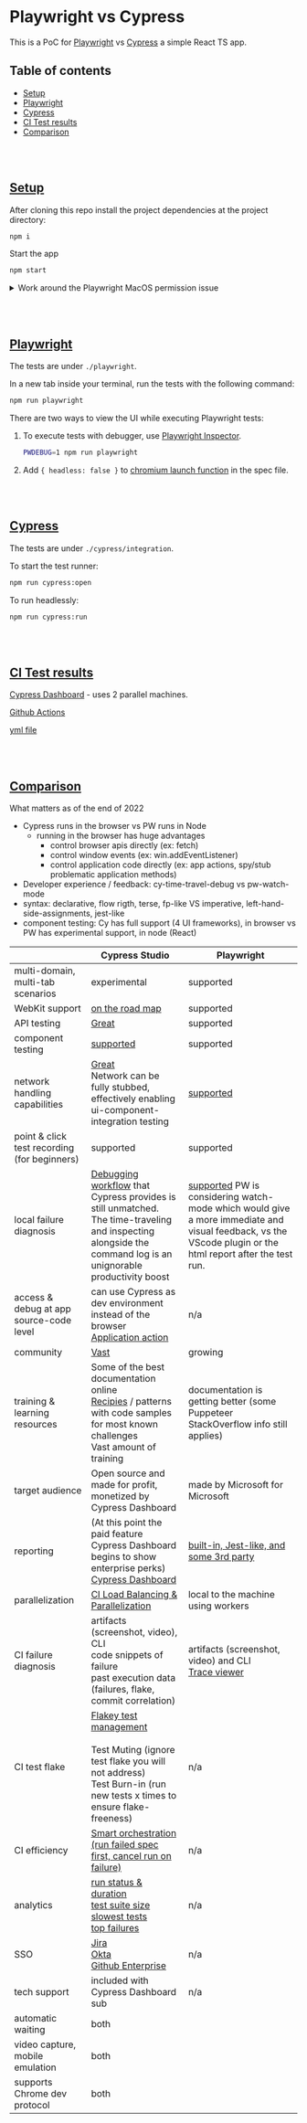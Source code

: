 # Playwright vs Cypress

This is a PoC for [Playwright](https://playwright.dev/docs/why-playwright) vs [Cypress](https://www.cypress.io/) a simple React TS app.

## Table of contents
  - [Setup](#setup)
  - [Playwright](#playwright)
  - [Cypress](#cypress)
  - [CI Test results](#ci-test-results)
  - [Comparison](#comparison)

<br></br>

## [Setup](#Setup)

After cloning this repo install the project dependencies at the project directory:

```bash
npm i
```

Start the app

```bash
npm start
```

<details><summary>Work around the Playwright MacOS permission issue</summary>

<br></br>

[This workaround will prevent](https://github.com/puppeteer/puppeteer/issues/4752#issuecomment-524086077) the dialog "*Do you want the application “Chromium.app” to accept incoming network connection?*"

Alternatively you can turn off the firewall.

</details>

<br></br>

## [Playwright](#Playwright)

The tests are under `./playwright`.

In a new tab inside your terminal, run the tests with the following command:

```bash
npm run playwright
```

There are two ways to view the UI while executing Playwright tests:

1. To execute tests with debugger, use [Playwright Inspector](https://playwright.dev/docs/inspector/).

    ```bash
    PWDEBUG=1 npm run playwright
    ```

2. Add `{ headless: false }` to [chromium launch function](https://playwright.dev/docs/debug#run-in-headed-mode) in the spec file.

<br></br>

## [Cypress](#Cypress)

The tests are under `./cypress/integration`.

To start the test runner:

```bash
npm run cypress:open
```

To run headlessly:

```bash
npm run cypress:run
```

<br></br>

## [CI Test results](#CI-Test-results)

[Cypress Dashboard](https://dashboard.cypress.io/projects/mwqojo) - uses 2 parallel machines.

[Github Actions](https://github.com/muratkeremozcan/playwright-vs-cypress/actions)

[yml file](.github/workflows/main.yml)

<br></br>

## [Comparison](#comparison)

What matters as of the end of 2022

- Cypress runs in the browser vs PW runs in  Node
  - running in the browser has huge advantages
    - control browser apis directly (ex: fetch)
    - control window events (ex: win.addEventListener)
    - control application code directly (ex: app actions, spy/stub problematic application methods)
- Developer experience / feedback: cy-time-travel-debug vs pw-watch-mode 
- syntax: declarative, flow rigth, terse, fp-like VS imperative, left-hand-side-assignments, jest-like
- component testing: Cy has full support (4 UI frameworks), in browser vs PW has experimental support, in node (React)

|                                              | Cypress Studio                                               | Playwright                                                   |
| -------------------------------------------- | ------------------------------------------------------------ | ------------------------------------------------------------ |
| multi-domain, multi-tab scenarios            | experimental                                                 | supported                                                    |
| WebKit support                               | [on the road map](https://docs.cypress.io/guides/references/roadmap) | supported                                                    |
| API testing                                  | [Great](https://docs.cypress.io/api/commands/request)        | supported                                                    |
| component testing                            | [supported](https://www.cypress.io/blog/2021/04/06/cypress-component-testing-react/,#header) </br> | supported                                                    |
| network handling capabilities                | [Great](https://docs.cypress.io/api/commands/intercept)<br>Network can be fully stubbed, effectively enabling ui-component-integration testing | [supported](https://playwright.dev/docs/network/)            |
| point & click test recording (for beginners) | supported                                                    | supported                                                    |
| local failure diagnosis                      | [Debugging workflow](https://docs.cypress.io/guides/core-concepts/test-runner) that Cypress provides is still unmatched.<br>The time-traveling and inspecting alongside the command log is an unignorable productivity boost | [supported](https://playwright.dev/docs/debug/#run-in-headed-mode) PW is considering watch-mode which would give a more immediate and visual feedback, vs the VScode plugin or the html report after the test run. |
| access & debug at app source-code level      | can use Cypress as dev environment instead of the browser[<br>](https://www.cypress.io/blog/2019/10/29/split-a-very-long-cypress-test-into-shorter-ones-using-app-actions/)[Application action](https://www.cypress.io/blog/2019/10/29/split-a-very-long-cypress-test-into-shorter-ones-using-app-actions/) | n/a                                                          |
| community                                    | [Vast](https://www.npmtrends.com/cypress-vs-playwright)      | growing                                                      |
| training & learning resources                | Some of the best documentation online[<br>](https://docs.cypress.io/examples/examples/recipes)[Recipies](https://docs.cypress.io/examples/examples/recipes)  / patterns with code samples for most known challenges<br>Vast amount of training | documentation is getting better (some Puppeteer StackOverflow info still applies) |
| target audience                              | Open source and made for profit, monetized by Cypress Dashboard | made by Microsoft for Microsoft                              |
| reporting                                    | (At this point the paid feature Cypress Dashboard begins to show enterprise perks)<br />[Cypress Dashboard](https://www.cypress.io/dashboard/) | [built-in, Jest-like, and some 3rd party](https://playwright.dev/docs/test-reporters) |
| parallelization                              | [CI Load Balancing & Parallelization](https://docs.cypress.io/guides/guides/parallelization#Overview) | local to the machine using workers                           |
| CI failure diagnosis                         | artifacts (screenshot, video), CLI<br>code snippets of failure<br>past execution data (failures, flake, commit correlation) | artifacts (screenshot, video) and CLI <br> [Trace viewer](https://playwright.dev/docs/trace-viewer/) |
| CI test flake                                | [Flakey test management<br><br>](https://docs.cypress.io/guides/dashboard/flaky-test-management)Test Muting (ignore test flake you will not address)<br>Test Burn-in (run new tests x times to ensure flake-freeness)<br> | n/a                                                          |
| CI efficiency                                | [Smart orchestration (run failed spec first, cancel run on failure)](https://docs.cypress.io/guides/dashboard/smart-orchestration) | n/a                                                          |
| analytics                                    | [run status & duration<br>test suite size<br>slowest tests<br>top failures](https://docs.cypress.io/guides/dashboard/analytics#Run-status) | n/a                                                          |
| SSO                                          | [Jira](https://docs.cypress.io/guides/dashboard/jira-integration)<br>[Okta<br>](https://docs.cypress.io/guides/testing-strategies/okta-authentication)[Github Enterprise](https://docs.cypress.io/guides/dashboard/github-integration) | n/a                                                          |
| tech support                                 | included with Cypress Dashboard sub                          | n/a                                                          |
| automatic waiting                            | both                                                         |                                                              |
| video capture, mobile emulation              | both                                                         |                                                              |
| supports Chrome dev protocol                 | both                                                         |                                                              |
